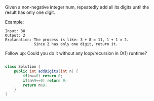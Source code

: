 Given a non-negative integer num, repeatedly add all its digits until the result has only one digit.

Example:
```
Input: 38
Output: 2 
Explanation: The process is like: 3 + 8 = 11, 1 + 1 = 2. 
             Since 2 has only one digit, return it.
```
Follow up:
Could you do it without any loop/recursion in O(1) runtime?


```java

class Solution {
    public int addDigits(int n) {
        if(n==0) return 0;
        if(n%9==0) return 9;
        return n%9;
    }
}




```
